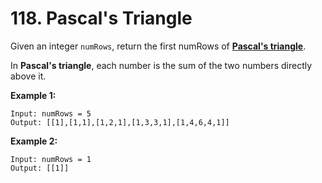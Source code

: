 # 118. Pascal's Triangle

Given an integer `numRows`, return the first numRows of __[Pascal's triangle](https://en.wikipedia.org/wiki/Pascal%27s_triangle)__.

In __Pascal's triangle__, each number is the sum of the two numbers directly above it.

__Example 1:__
```
Input: numRows = 5
Output: [[1],[1,1],[1,2,1],[1,3,3,1],[1,4,6,4,1]]
```

__Example 2:__
```
Input: numRows = 1
Output: [[1]]
```